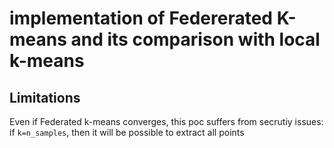 # implementation of Federerated K-means and its comparison with local k-means

## Limitations

Even if Federated k-means converges, this poc suffers from secrutiy issues:
if `k=n_samples`, then it will be possible to extract all points